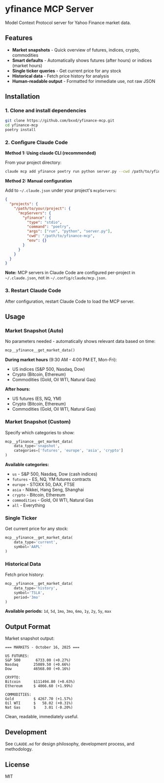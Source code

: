 # yfinance MCP Server

Model Context Protocol server for Yahoo Finance market data.

## Features

- **Market snapshots** - Quick overview of futures, indices, crypto, commodities
- **Smart defaults** - Automatically shows futures (after hours) or indices (market hours)
- **Single ticker queries** - Get current price for any stock
- **Historical data** - Fetch price history for analysis
- **Human-readable output** - Formatted for immediate use, not raw JSON

## Installation

### 1. Clone and install dependencies

```bash
git clone https://github.com/bxxd/yfinance-mcp.git
cd yfinance-mcp
poetry install
```

### 2. Configure Claude Code

**Method 1: Using claude CLI (recommended)**

From your project directory:

```bash
claude mcp add yfinance poetry run python server.py --cwd /path/to/yfinance-mcp
```

**Method 2: Manual configuration**

Add to `~/.claude.json` under your project's `mcpServers`:

```json
{
  "projects": {
    "/path/to/your/project": {
      "mcpServers": {
        "yfinance": {
          "type": "stdio",
          "command": "poetry",
          "args": ["run", "python", "server.py"],
          "cwd": "/path/to/yfinance-mcp",
          "env": {}
        }
      }
    }
  }
}
```

**Note:** MCP servers in Claude Code are configured per-project in `~/.claude.json`, not in `~/.config/claude/mcp.json`.

### 3. Restart Claude Code

After configuration, restart Claude Code to load the MCP server.

## Usage

### Market Snapshot (Auto)

No parameters needed - automatically shows relevant data based on time:

```python
mcp__yfinance__get_market_data()
```

**During market hours** (9:30 AM - 4:00 PM ET, Mon-Fri):
- US indices (S&P 500, Nasdaq, Dow)
- Crypto (Bitcoin, Ethereum)
- Commodities (Gold, Oil WTI, Natural Gas)

**After hours:**
- US futures (ES, NQ, YM)
- Crypto (Bitcoin, Ethereum)
- Commodities (Gold, Oil WTI, Natural Gas)

### Market Snapshot (Custom)

Specify which categories to show:

```python
mcp__yfinance__get_market_data(
    data_type='snapshot',
    categories=['futures', 'europe', 'asia', 'crypto']
)
```

**Available categories:**
- `us` - S&P 500, Nasdaq, Dow (cash indices)
- `futures` - ES, NQ, YM futures contracts
- `europe` - STOXX 50, DAX, FTSE
- `asia` - Nikkei, Hang Seng, Shanghai
- `crypto` - Bitcoin, Ethereum
- `commodities` - Gold, Oil WTI, Natural Gas
- `all` - Everything

### Single Ticker

Get current price for any stock:

```python
mcp__yfinance__get_market_data(
    data_type='current',
    symbol='AAPL'
)
```

### Historical Data

Fetch price history:

```python
mcp__yfinance__get_market_data(
    data_type='history',
    symbol='TSLA',
    period='3mo'
)
```

**Available periods:** `1d`, `5d`, `1mo`, `3mo`, `6mo`, `1y`, `2y`, `5y`, `max`

## Output Format

Market snapshot output:

```
=== MARKETS - October 16, 2025 ===

US FUTURES:
S&P 500       6733.00 (+0.27%)
Nasdaq       25089.50 (+0.66%)
Dow          46568.00 (+0.16%)

CRYPTO:
Bitcoin      $111494.80 (+0.63%)
Ethereum     $ 4066.60 (+1.99%)

COMMODITIES:
Gold         $ 4267.70 (+1.57%)
Oil WTI      $   58.02 (+0.31%)
Nat Gas      $    3.01 (-0.20%)
```

Clean, readable, immediately useful.

## Development

See `CLAUDE.md` for design philosophy, development process, and methodology.

## License

MIT

